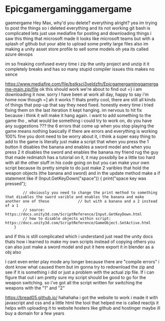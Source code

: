 # Epicgamergaminggamergame
gaemergame
Hey Max, why'd you delete? everything alright?
yea im trying to post the things so i deleted everything and its not working git bash is complicated lets just use mediafire for posting and downloading things i saw this thing that microsoft made it looks like microsoft teams but with a splash of github but your able to upload some pretty large files also im making a unity asset store profile to sell some models 
oh yea its called azure devops

im so freaking confused every time i zip the unity project and unzip it it completely breaks and has so many stupid compiler issues this makes no sence

https://www.mediafire.com/file/bstkscj3veldzfn/Epicgamergaminggamergame-main.zip/file
ok this should work
we're about to find out =} i am downloading it now. sorry I have been at work all day, happy to say i'm home now though  =]
ah it works !! thats pretty cool, there are still all kinds of things that pop-up that say they need fixed. honestly every time i tried fixing them on the last 
iteration it kept hanging. im nervous to hit fix because i think it will make it hang again. i want to add something to the game tho , what would be something i could 
try to work on, do you have any suggestions ???
the 6 errors that come up when you stop playing the game means nothing basically if there are errors and everything is working 100% fine you dont need to be worry about it, i think a super easy thing to add to the game is literally just make a script that when you press the 1 button it disables the banana and enables a sword model and when you press 2 it disables the sword and enables the banana my friend rug the guy that made redmatch has a tutorial on it, it may possiblly be a little too hard with all the other stuff in his code going on but you can make your own script because its pretty simple to do just make 2 varibles that hold the weapon objects (the banana and sword) and in the update method make a if statement like 
if (Input.GetKeyDown("space"))
        {
            print("space key was pressed");
            
            // obviously you need to change the print method to something that disables the sword varible and enables the banana and make another one of these             // but with a banana and a 2 instead of a 1 
            // source: https://docs.unity3d.com/ScriptReference/Input.GetKeyDown.html
            // how to disable objects within script: https://docs.unity3d.com/ScriptReference/GameObject.SetActive.html
        }
        
and if this is still complicated which i understand just read the unity docs thats how i learned to make my own scripts instead of copying others
you can also just make a sword model and put it here export it in blender as a obj also 
                                                     
                                                     
I cant even enter play mode any longer because there are "compile errors" i dont know what caused them but im gonna try to redownload the zip and see if 
it is something i did or just a problem with the actual zip file. If i can figure that out i am pretty sure my script should be good to go for the 
weapon switching.
so i've got all the script written for switching the weapons with the "1" and "2"

https://bread05.github.io/ hahahaha i got the website to work i made it with javascript and css and a little html the tool that helped me is called reactjs it helps with uploading it to website hosters like github and hostinger maybe ill buy a domain for a few years
